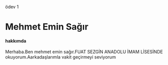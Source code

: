 <htlm>
<head> ödev 1</head>
<h1>Mehmet Emin Sağır</h1>
<!--hakımmda-->
<h4>hakkımda</h4>
<p>Merhaba.Ben mehmet emin sağır.FUAT SEZGİN ANADOLU İMAM LİSESİNDE okuyorum.Aarkadaşlarımla vakit geçirmeyi seviyorum</p>
<!--EN SEVDİĞİM FİLM--<
<h2>En sevdiğim film</h2>

<h5>SPİDERMAN</h5>
<p>Bir gün okulun çıkardığı bir gezide üzerinde deneyler yapılan bir örümcek tarafından ısırılır. Peter Parker'ın sıradan hayatı baştan aşağı değişecektir. Peter, örümceğin içgüdüsel yeteneklerini kazanacak ve bunu şehrin karanlığında kaybettiği amcasının intikamını almak üzere kullanacaktır.</p>
